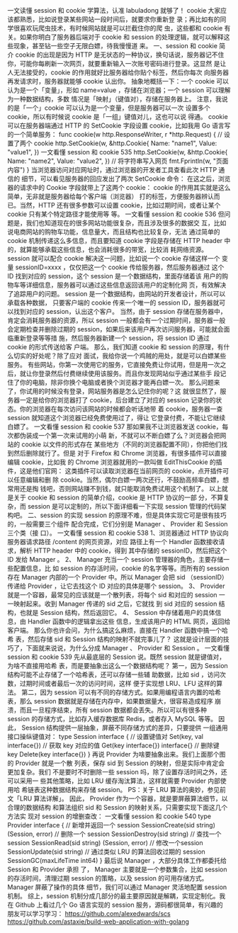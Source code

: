 ⼀⽂读懂 session 和 cookie
学算法，认准 labuladong 就够了！
cookie ⼤家应该都熟悉，⽐如说登录某些⽹站⼀段时间后，就要求你重新登
录；再⽐如有的同学很喜欢玩爬⾍技术，有时候⽹站就是可以拦截住你的爬
⾍，这些都和 cookie 有关。如果你明⽩了服务器后端对于 cookie 和 session
的处理逻辑，就可以解释这些现象，甚⾄钻⼀些空⼦⽆限⽩嫖，待我慢慢道
来。
⼀、session 和 cookie 简介
cookie 的出现是因为 HTTP 是⽆状态的⼀种协议，换句话说，服务器记不住
你，可能你每刷新⼀次⽹⻚，就要重新输⼊⼀次账号密码进⾏登录。这显然
是让⼈⽆法接受的，cookie 的作⽤就好⽐服务器给你贴个标签，然后你每次
向服务器再发请求时，服务器就能够 cookie 认出你。
抽象地概括⼀下：⼀个 cookie 可以认为是⼀个「变量」，形如
name=value ，存储在浏览器；⼀个 session 可以理解为⼀种数据结构，多数
情况是「映射」（键值对），存储在服务器上。
注意，我说的是「⼀个」cookie 可以认为是⼀个变量，但是服务器可以⼀次
设置多个 cookie，所以有时候说 cookie 是「⼀组」键值对⼉，这也可以说
得通。
cookie 可以在服务器端通过 HTTP 的 SetCookie 字段设置 cookie，⽐如我⽤
Go 语⾔写的⼀个简单服务：
func cookie(w http.ResponseWriter, r *http.Request) {
// 设置了两个 cookie
http.SetCookie(w, &http.Cookie{
Name: "name1",
Value: "value1",
})
⼀⽂看懂 session 和 cookie
535
http.SetCookie(w, &http.Cookie{
Name: "name2",
Value: "value2",
})
// 将字符串写⼊⽹⻚
fmt.Fprintln(w, "⻚⾯内容")
}
当浏览器访问对应⽹址时，通过浏览器的开发者⼯具查看此次 HTTP 通信的
细节，可以看⻅服务器的回应发出了两次 SetCookie 命令：
在这之后，浏览器的请求中的 Cookie 字段就带上了这两个 cookie：
cookie 的作⽤其实就是这么简单，⽆⾮就是服务器给每个客户端（浏览器）
打的标签，⽅便服务器辨认⽽已。当然，HTTP 还有很多参数可以设置
cookie，⽐如过期时间，或者让某个 cookie 只有某个特定路径才能使⽤等
等。
⼀⽂看懂 session 和 cookie
536
但问题是，我们也知道现在的很多⽹站功能很复杂，⽽且涉及很多的数据交
互，⽐如说电商⽹站的购物⻋功能，信息量⼤，⽽且结构也⽐较复杂，⽆法
通过简单的 cookie 机制传递这么多信息，⽽且要知道 cookie 字段是存储在
HTTP header 中的，就算能够承载这些信息，也会消耗很多的带宽，⽐较消
耗⽹络资源。
session 就可以配合 cookie 解决这⼀问题，⽐如说⼀个 cookie 存储这样⼀个
变量 sessionID=xxxx ，仅仅把这⼀个 cookie 传给服务器，然后服务器通过
这个 ID 找到对应的 session，这个 session 是⼀个数据结构，⾥⾯存储着该
⽤户的购物⻋等详细信息，服务器可以通过这些信息返回该⽤户的定制化⽹
⻚，有效解决了追踪⽤户的问题。
session 是⼀个数据结构，由⽹站的开发者设计，所以可以承载各种数据，
只要客户端的 cookie 传来⼀个唯⼀的 session ID，服务器就可以找到对应的
session，认出这个客户。
当然，由于 session 存储在服务器中，肯定会消耗服务器的资源，所以
session ⼀般都会有⼀个过期时间，服务器⼀般会定期检查并删除过期的
session，如果后来该⽤户再次访问服务器，可能就会⾯临重新登录等等措
施，然后服务器新建⼀个 session，将 session ID 通过 cookie 的形式传送给客
户端。
那么，我们知道 cookie 和 session 的原理，有什么切实的好处呢？除了应对
⾯试，我给你说⼀个鸡贼的⽤处，就是可以⽩嫖某些服务。
有些⽹站，你第⼀次使⽤它的服务，它直接免费让你试⽤，但是⽤⼀次之
后，就让你登录然后付费继续使⽤该服务。⽽且你发现⽹站似乎通过某些⼿
段记住了你的电脑，除⾮你换个电脑或者换个浏览器才能再⽩嫖⼀次。
那么问题来了，你试⽤的时候没有登录，⽹站服务器是怎么记住你的呢？这
就很显然了，服务器⼀定是给你的浏览器打了 cookie，后台建⽴了对应的
session 记录你的状态。你的浏览器在每次访问该⽹站的时候都会听话地带
着 cookie，服务器⼀查 session 就知道这个浏览器已经免费使⽤过了，得让
它登录付费，不能让它继续⽩嫖了。
⼀⽂看懂 session 和 cookie
537
那如果我不让浏览器发送 cookie，每次都伪装成⼀个第⼀次来试⽤的⼩萌
新，不就可以不断⽩嫖了么？浏览器会把⽹站的 cookie 以⽂件的形式存在
某些地⽅（不同的浏览器配置不同），你把他们找到然后删除就⾏了。但是
对于 Firefox 和 Chrome 浏览器，有很多插件可以直接编辑 cookie，⽐如我
的 Chrome 浏览器就⽤的⼀款叫做 EditThisCookie 的插件，这是他们官⽹：
这类插件可以读取浏览器在当前⽹⻚的 cookie，点开插件可以任意编辑和删
除 cookie。当然，偶尔⽩嫖⼀两次还⾏，不⿎励⾼频率⽩嫖，想常⽤还是掏
钱吧，否则⽹站赚不到钱，就只能取消免费试⽤这个机制了。
以上就是关于 cookie 和 session 的简单介绍，cookie 是 HTTP 协议的⼀部
分，不算复杂，⽽ session 是可以定制的，所以下⾯详细看⼀下实现 session
管理的代码架构吧。
⼆、session 的实现
session 的原理不难，但是具体实现它可是很有技巧的，⼀般需要三个组件
配合完成，它们分别是 Manager 、 Provider 和 Session 三个类（接
⼝）。
⼀⽂看懂 session 和 cookie
538
1、浏览器通过 HTTP 协议向服务器请求路径 /content 的⽹⻚资源，对应
路径上有⼀个 Handler 函数接收请求，解析 HTTP header 中的 cookie，得到
其中存储的 sessionID，然后把这个 ID 发给 Manager 。
2、 Manager 充当⼀个 session 管理器的⾓⾊，主要存储⼀些配置信息，⽐
如 session 的存活时间，cookie 的名字等等。⽽所有的 session 存在 Manager
内部的⼀个 Provider 中。所以 Manager 会把 sid （sessionID）传递给
Provider ，让它去找这个 ID 对应的具体是哪个 session。
3、 Provider 就是⼀个容器，最常⻅的应该就是⼀个散列表，将每个 sid
和对应的 session ⼀⼀映射起来。收到 Manager 传递的 sid 之后，它就找
到 sid 对应的 session 结构，也就是 Session 结构，然后返回它。
4、 Session 中存储着⽤户的具体信息，由 Handler 函数中的逻辑拿出这些
信息，⽣成该⽤户的 HTML ⽹⻚，返回给客户端。
那么你也许会问，为什么搞这么⿇烦，直接在 Handler 函数中搞⼀个哈希
表，然后存储 sid 和 Session 结构的映射不就完事⼉了？
这就是设计层⾯的技巧了，下⾯就来说说，为什么分成
Manager 、 Provider 和 Session 。
⼀⽂看懂 session 和 cookie
539
先从最底层的 Session 说。既然 session 就是键值对，为啥不直接⽤哈希
表，⽽是要抽象出这么⼀个数据结构呢？
第⼀，因为 Session 结构可能不⽌存储了⼀个哈希表，还可以存储⼀些辅
助数据，⽐如 sid ，访问次数，过期时间或者最后⼀次的访问时间，这样
便于实现想 LRU、LFU 这样的算法。
第⼆，因为 session 可以有不同的存储⽅式。如果⽤编程语⾔内置的哈希
表，那么 session 数据就是存储在内存中，如果数据量⼤，很容易造成程序
崩溃，⽽且⼀旦程序结束，所有 session 数据都会丢失。所以可以有很多种
session 的存储⽅式，⽐如存⼊缓存数据库 Redis，或者存⼊ MySQL 等等。
因此， Session 结构提供⼀层抽象，屏蔽不同存储⽅式的差异，只要提供
⼀组通⽤接⼝操纵键值对：
type Session interface {
// 设置键值对
Set(key, val interface{})
// 获取 key 对应的值
Get(key interface{}) interface{}
// 删除键 key
Delete(key interface{})
}
再说 Provider 为啥要抽象出来。我们上⾯那个图的 Provider 就是⼀个散
列表，保存 sid 到 Session 的映射，但是实际中肯定会更加复杂。我们
不是要时不时删除⼀些 session 吗，除了设置存活时间之外，还可以采⽤⼀
些其他策略，⽐如 LRU 缓存淘汰算法，这样就需要 Provider 内部使⽤哈
希链表这种数据结构来存储 session。
PS：关于 LRU 算法的奥妙，参⻅前⽂「LRU 算法详解」。
因此， Provider 作为⼀个容器，就是要屏蔽算法细节，以合理的数据结构
和算法组织 sid 和 Session 的映射关系，只需要实现下⾯这⼏个⽅法实
现对 session 的增删查改：
⼀⽂看懂 session 和 cookie
540
type Provider interface {
// 新增并返回⼀个 session
SessionCreate(sid string) (Session, error)
// 删除⼀个 session
SessionDestroy(sid string)
// 查找⼀个 session
SessionRead(sid string) (Session, error)
// 修改⼀个session
SessionUpdate(sid string)
// 通过类似 LRU 的算法回收过期的 session
SessionGC(maxLifeTime int64)
}
最后说 Manager ，⼤部分具体⼯作都委托给 Session 和 Provider 承担
了， Manager 主要就是⼀个参数集合，⽐如 session 的存活时间，清理过期
session 的策略，以及 session 的可⽤存储⽅式。 Manager 屏蔽了操作的具体
细节，我们可以通过 Manager 灵活地配置 session 机制。
综上，session 机制分成⼏部分的最主要原因就是解耦，实现定制化。我在
Github 上看过⼏个 Go 语⾔实现的 session 服务，源码都很简单，有兴趣的
朋友可以学习学习：
https://github.com/alexedwards/scs
https://github.com/astaxie/build-web-application-with-golang
